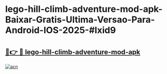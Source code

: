 # lego-hill-climb-adventure-mod-apk-Baixar-Gratis-Ultima-Versao-Para-Android-IOS-2025-#lxid9

# <h2><a href="https://ainizakaria.my?title=lego-hill-climb-adventure-mod-apk&ref=22M">🔗👉 🔴 lego-hill-climb-adventure-mod-apk</a></h2>

[![acn](https://github.com/user-attachments/assets/0f9c940e-d8b0-45ae-aac7-cd30a18b3e1c)](https://ainizakaria.my?title=lego-hill-climb-adventure-mod-apk&ref=22M)

